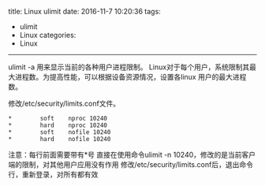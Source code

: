 title: Linux ulimit
date: 2016-11-7 10:20:36
tags:
- ulimit
- Linux
categories:
- Linux
---
ulimit -a 用来显示当前的各种用户进程限制。
Linux对于每个用户，系统限制其最大进程数。为提高性能，可以根据设备资源情况，设置各linux 用户的最大进程数。

修改/etc/security/limits.conf文件。
```shell
*        soft    nproc 10240
*        hard    nproc 10240
*        soft    nofile 10240
*        hard    nofile 10240
```
注意：每行前面需要带有*号
直接在使用命令ulimit -n 10240，修改的是当前客户端的限制，对其他用户应用没有作用
修改/etc/security/limits.conf后，退出命令行，重新登录，对所有都有效